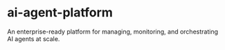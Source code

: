 # ai-agent-platform
An enterprise-ready platform for managing, monitoring, and orchestrating AI agents at scale.
